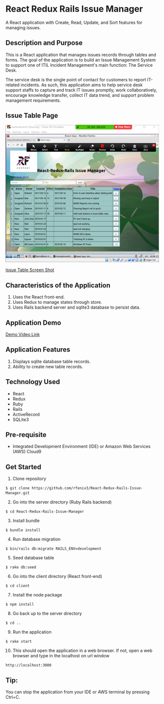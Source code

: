 # React Redux Rails Issue Manager
A React application with Create, Read, Update, and Sort features for managing issues.

## Description and Purpose
This is a React application that manages issues records through tables and forms. The goal of the application is to build an Issue Management System to support one of ITIL Incident Management's main function: The Service Desk. 

The service desk is the single point of contact for customers to report IT-related incidents. As such, this application aims to help service desk support staffs to capture and track IT issues promptly, work collaboratively, encourage knowledge transfer, collect IT data trend, and support problem management requirements.

## Issue Table Page
![Issue Table screen shot](https://github.com/rfenix3/React-Redux-Rails-Issue-Manager/blob/11-add-delete-feature/app/assets/images/RFenix_React_Redux.png)      

[Issue Table Screen Shot](https://drive.google.com/file/d/1ZWKuPTdhmA_zXLVnI7OWmGHOZSCcZ031/view?usp=sharing)

## Characteristics of the Application
1. Uses the React front-end.
2. Uses Redux to manage states through store.
3. Uses Rails backend server and sqlite3 database to persist data.

## Application Demo
[Demo Video Link](https://drive.google.com/file/d/1aV7mLNqF093UsDCRKihIVu1AbpNlr6qz/view?usp=sharing)

## Application Features
1. Displays sqlite database table records.
2. Ability to create new table records.

## Technology Used
* React
* Redux
* Ruby
* Rails
* ActiveRecord
* SQLite3

## Pre-requisite
* Integrated Development Environment (IDE) or Amazon Web Services (AWS) Cloud9

## Get Started
1. Clone repository
```
$ git clone https://github.com/rfenix3/React-Redux-Rails-Issue-Manager.git
```
2. Go into the server directory (Ruby Rails backend)
```
$ cd React-Redux-Rails-Issue-Manager
```
3. Install bundle
```
$ bundle install
```
4. Run database migration
```
$ bin/rails db:migrate RAILS_ENV=development
```
5. Seed database table
```
$ rake db:seed
```
6. Go into the client directory (React front-end)
```
$ cd client
```
7. Install the node package
```
$ npm install
```
8. Go back up to the server directory
```
$ cd ..
```
9. Run the application
```
$ rake start
```
10. This should open the application in a web browser. If not, open a web browser and type in the localhost on url window
```
http://localhost:3000
```

## Tip:
You can stop the application from your IDE or AWS terminal by pressing Ctrl+C.
